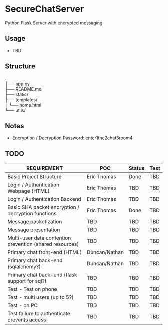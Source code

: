 # SecureChatServer
Python Flask Server with encrypted messaging

## Usage
- TBD

## Structure
.<br>
├── app.py<br>
├── README.md<br>
├── static/<br>
├── templates/<br>
│   └── home.html<br>
└── utils/<br>

## Notes
- Encryption / Decryption Password: enter1the2chat3room4
  
## TODO

| REQUIREMENT                                              | POC           | Status | Test |
| -------------------------------------------------------- | ------------- | ------ | ---- |
| Basic Project Structure                                  | Eric Thomas   | Done   | TBD  |
| Login / Authentication Webpage (HTML)                    | Eric Thomas   | TBD    | TBD  |
| Login / Authentication Backend                           | Eric Thomas   | TBD    | TBD  |
| Basic SHA packet encryption / decryption functions       | Eric Thomas   | Done   | TBD  |
| Message packetization                                    | TBD           | TBD    | TBD  |
| Message presentation                                     | TBD           | TBD    | TBD  |
| Multi-user data contention prevention (shared resources) | TBD           | TBD    | TBD  |
| Primary chat front-end (HTML)                            | Duncan/Nathan | TBD    | TBD  |
| Primary chat back-end (sqlalchemy?)                      | Duncan/Nathan | TBD    | TBD  |
| Primary chat back-end (flask support for sql?)           | TBD           | TBD    | TBD  |
| Test - Test on phone                                     | TBD           | TBD    | TBD  |
| Test - multi users (up to 5?)                            | TBD           | TBD    | TBD  |
| Test - on PC                                             | TBD           | TBD    | TBD  |
| Test failure to authenticate prevents access             | TBD           | TBD    | TBD  |



